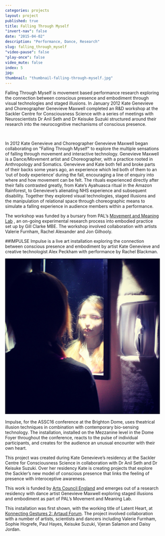 ```yaml
---
categories: projects
layout: project
published: true
title: Falling Through Myself
"invert-nav": false
date: "2015-04-02"
description: "Performance, Dance, Research"
slug: falling_through_myself
"video-pause": false
"play-once": false
video_mute: false
index: 5
jpg: 
thumbnail: "thumbnail-falling-through-myself.jpg"
---
```

Falling Through Myself is movement based performance research exploring the connection between conscious presence and embodiment through visual technologies and staged illusions. In January 2012 Kate Genevieve and Choreographer Genevieve Maxwell completed an R&D workshop at the Sackler Centre for Consciousness Science with a series of meetings with Neuroscientists Dr Anil Seth and Dr Keisuke Suzuki structured around their research into the neurocognitive mechanisms of conscious presence.

<img src="" />

In 2012 Kate Genevieve and Choreographer Genevieve Maxwell began collaborating on "Falling Through Myself" to explore the multiple sensations of falling through movement and interactive technology. Genevieve Maxwell is a Dance/Movement artist and Choreographer, with a practice rooted in Anthropology and Somatics. Genevieve and Kate both fell and broke parts of their backs some years ago, an experience which led both of them to an ‘out of body experience’ during the fall, encouraging a line of enquiry into where and how movement can be felt. The rituals experienced directly after their falls contrasted greatly, from Kate’s Ayahuasca ritual in the Amazon Rainforest, to Genevieve’s alienating NHS experience and subsequent disability. Together they explored visual technologies, staged illusions and the manipulation of relational space through choreographic means to simulate a falling experience in audience members within a performance.


The workshop was funded by a bursary from PAL’s [Movement and Meaning Lab](http://www.pallabs.org/our-work/pal-arts/lab-1/movement-meaning-press-release/) , an on-going experimental research process into embodied practice set up by Gill Clarke MBE. The workshop involved collaboration with artists Valerie Furnham, Rachel Alexander and Jon Gilhooly.

##IMPULSE
Impulse is a live art installation exploring the connection between conscious presence and embodiment by artist Kate Genevieve and creative technologist Alex Peckham with performance by Rachel Blackman.   

![](/assets/images/005falling_through_myself/insula.jpg)
	
Impulse, for the ASSC16 conference at the Brighton Dome, uses theatrical illusion techniques in combination with contemporary bio-sensing technology.  The installation, installed on the Mezzanine level in the Dome Foyer throughout the conference, reacts to the pulse of individual participants, and creates for the audience an unusual encounter with their own heart. 

This project was created during Kate Genevieve’s residency at the Sackler Centre for Consciousness Science in collaboration with Dr Anil Seth and Dr Keisuke Suzuki.  Over her residency Kate is creating projects that explore the Sackler’s new model of conscious presence that links the feeling of presence with interoceptive awareness. 

This work is funded by [Arts Council England](http://www.artscouncil.org.uk/) and emerges out of a research residency with dance artist Genevieve Maxwell exploring staged illusions and embodiment as part of PAL’s Movement and Meaning Lab. 

This installation was first shown, with the working title of Latent Heart, at [Konnecting Gestures 2: Artaud Forum](http://people.brunel.ac.uk/dap/artaudforum.html). The project involved collaboration with a number of artists, scientists and dancers including Valerie Furnham, Sophie Hogrefe, Paul Hayes, Keisuke Suzuki, Vjeran Salamon and Daisy Jordan. 

